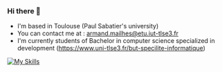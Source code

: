### Hi there 👋
* I'm based in Toulouse (Paul Sabatier's university)
* You can contact me at : [armand.mailhes@etu.iut-tlse3.fr](mailto:armand.mailhes@gmail.com)
* I'm currently students of Bachelor in computer science specialized in development
(https://www.uni-tlse3.fr/but-specilite-informatique)


[![My Skills](https://skillicons.dev/icons?i=java,php,laravel,html,css,js,py,ruby,c,eclipse,vscode,github,gitlab,jenkins,docker,ps,blender)](https://skillicons.dev)



